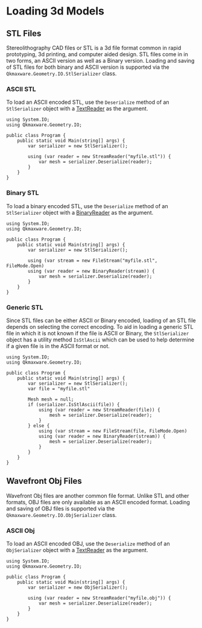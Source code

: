 # Loading 3d Models

## STL Files
Stereolithography CAD files or STL is a 3d file format common in rapid prototyping, 3d printing, and computer aided design. STL files come in in two forms, an ASCII version as well as a Binary version. Loading and saving of STL files for both binary and ASCII version is supported via the `Qkmaxware.Geometry.IO.StlSerializer` class. 

### ASCII STL
To load an ASCII encoded STL, use the `Deserialize` method of an `StlSerializer` object with a [TextReader](https://docs.microsoft.com/en-us/dotnet/api/system.io.textreader) as the argument.
```
using System.IO;
using Qkmaxware.Geometry.IO;

public class Program {
    public static void Main(string[] args) {
        var serializer = new StlSerializer();

        using (var reader = new StreamReader("myfile.stl")) {
            var mesh = serializer.Deserialize(reader);
        }
    }
}
```
### Binary STL
To load a binary encoded STL, use the `Deserialize` method of an `StlSerializer` object with a [BinaryReader](https://docs.microsoft.com/en-us/dotnet/api/system.io.binaryreader) as the argument.
```
using System.IO;
using Qkmaxware.Geometry.IO;

public class Program {
    public static void Main(string[] args) {
        var serializer = new StlSerializer();

        using (var stream = new FileStream("myfile.stl", FileMode.Open)
        using (var reader = new BinaryReader(stream)) {
            var mesh = serializer.Deserialize(reader);
        }
    }
}
```
### Generic STL
Since STL files can be either ASCII or Binary encoded, loading of an STL file depends on selecting the correct encoding. To aid in loading a generic STL file in which it is not known if the file is ASCII or Binary, the `StlSerializer` object has a utility method `IsStlAscii` which can be used to help determine if a given file is in the ASCII format or not.
```
using System.IO;
using Qkmaxware.Geometry.IO;

public class Program {
    public static void Main(string[] args) {
        var serializer = new StlSerializer();
        var file = "myfile.stl"

        Mesh mesh = null;
        if (serializer.IsStlAscii(file)) {
            using (var reader = new StreamReader(file)) {
                mesh = serializer.Deserialize(reader);
            }
        } else {
            using (var stream = new FileStream(file, FileMode.Open)
            using (var reader = new BinaryReader(stream)) {
                mesh = serializer.Deserialize(reader);
            }
        }
    }
}
``` 

## Wavefront Obj Files
Wavefront Obj files are another common file format. Unlike STL and other formats, OBJ files are only available as an ASCII encoded format. Loading and saving of OBJ files is supported via the `Qkmaxware.Geometry.IO.ObjSerializer` class. 

### ASCII Obj
To load an ASCII encoded OBJ, use the `Deserialize` method of an `ObjSerializer` object with a [TextReader](https://docs.microsoft.com/en-us/dotnet/api/system.io.textreader) as the argument.
```
using System.IO;
using Qkmaxware.Geometry.IO;

public class Program {
    public static void Main(string[] args) {
        var serializer = new ObjSerializer();

        using (var reader = new StreamReader("myfile.obj")) {
            var mesh = serializer.Deserialize(reader);
        }
    }
}
```